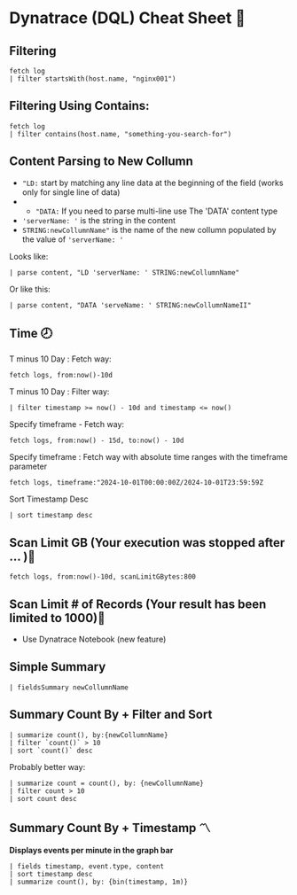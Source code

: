 # Dynatrace (DQL) Cheat Sheet 🐙

## Filtering 
    fetch log
    | filter startsWith(host.name, "nginx001")

## Filtering Using Contains:

    fetch log
    | filter contains(host.name, "something-you-search-for")

## Content Parsing to New Collumn
- ```"LD:``` start by matching any line data at the beginning of the field (works only for single line of data)
- - ```"DATA:``` If you need to parse multi-line use The 'DATA' content type
- ```'serverName: '``` is the string in the content
- ```STRING:newCollumnName"``` is the name of the new collumn populated by the value of ```'serverName: '```

Looks like:

    | parse content, "LD 'serverName: ' STRING:newCollumnName"

Or like this:

    | parse content, "DATA 'serveName: ' STRING:newCollumnNameII"

## Time 🕗
T minus 10 Day : Fetch way:

    fetch logs, from:now()-10d

T minus 10 Day : Filter way:

    | filter timestamp >= now() - 10d and timestamp <= now()

Specify timeframe - Fetch way:

    fetch logs, from:now() - 15d, to:now() - 10d

Specify timeframe : Fetch way with absolute time ranges with the timeframe parameter

    fetch logs, timeframe:"2024-10-01T00:00:00Z/2024-10-01T23:59:59Z

Sort Timestamp Desc

    | sort timestamp desc

## Scan Limit GB (Your execution was stopped after ... )🗻

    fetch logs, from:now()-10d, scanLimitGBytes:800

## Scan Limit # of Records (Your result has been limited to 1000)🗻
- Use Dynatrace Notebook (new feature)

## Simple Summary  

    | fieldsSummary newCollumnName

## Summary Count By + Filter and Sort

    | summarize count(), by:{newCollumnName}
    | filter `count()` > 10
    | sort `count()` desc

Probably better way:

    | summarize count = count(), by: {newCollumnName}
    | filter count > 10
    | sort count desc

## Summary Count By + Timestamp 〽️
**Displays events per minute in the graph bar** 

    | fields timestamp, event.type, content
    | sort timestamp desc
    | summarize count(), by: {bin(timestamp, 1m)}

    
